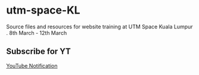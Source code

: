 # utm-space-KL
Source files and resources for website training at UTM Space Kuala Lumpur . 8th March - 12th March

## Subscribe for YT
[YouTube Notification](https://forms.gle/5vcE6y7aSt3KPY7j6/ "YouTube Notification")
